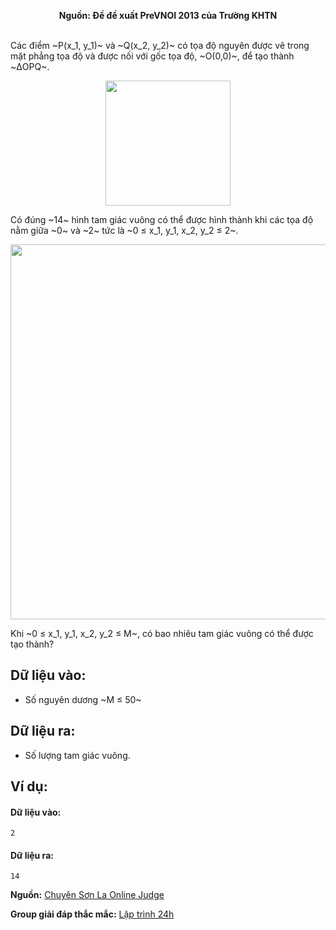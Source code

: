 **<center>Nguồn: Đề đề xuất PreVNOI 2013 của Trường KHTN</center>**
<br>

Các điểm ~P(x_1, y_1)~ và ~Q(x_2, y_2)~ có tọa độ nguyên được vẽ trong mặt phẳng tọa độ và được nối với gốc tọa độ, ~O(0,0)~, để tạo thành ~ΔOPQ~.
<center><img src="/images/problems/1140/triangle2.png" width=200px></center>

Có đúng ~14~ hình tam giác vuông có thể được hình thành khi các tọa độ nằm giữa ~0~ và ~2~ tức là  ~0 ≤ x_1, y_1, x_2, y_2 ≤ 2~.
<center><img src="/images/problems/1140/triangle1.png" width=600px></center>

Khi ~0 ≤ x_1, y_1, x_2, y_2 ≤ M~, có bao nhiêu tam giác vuông có thể được tạo thành?

## Dữ liệu vào:
- Số nguyên dương ~M ≤ 50~

## Dữ liệu ra:
- Số lượng tam giác vuông.

## Ví dụ:
#### Dữ liệu vào:
```
2
```

#### Dữ liệu ra:
```
14
```
**Nguồn:** [Chuyên Sơn La Online Judge](http://csloj.ddns.net/)

**Group giải đáp thắc mắc:** [Lập trình 24h](https://www.facebook.com/groups/1386904321519984)